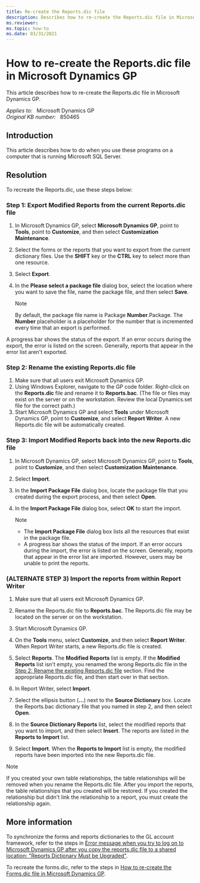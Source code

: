 ```yaml
---
title: Re-create the Reports.dic file
description: Describes how to re-create the Reports.dic file in Microsoft Dynamics GP and in Microsoft Business Solutions - Great Plains.
ms.reviewer:
ms.topic: how-to
ms.date: 03/31/2021
---
```

# How to re-create the Reports.dic file in Microsoft Dynamics GP

This article describes how to re-create the Reports.dic file in Microsoft Dynamics GP.

_Applies to:_ &nbsp; Microsoft Dynamics GP  
_Original KB number:_ &nbsp; 850465

## Introduction

This article describes how to do when you use these programs on a computer that is running Microsoft SQL Server.

## Resolution

To recreate the Reports.dic, use these steps below:

### Step 1: Export Modified Reports from the current Reports.dic file

1. In Microsoft Dynamics GP, select **Microsoft Dynamics GP**, point to **Tools**, point to **Customize**, and then select **Customization Maintenance**.
2. Select the forms or the reports that you want to export from the current dictionary files. Use the **SHIFT** key or the **CTRL** key to select more than one resource.
3. Select **Export**.
4. In the **Please select a package file** dialog box, select the location where you want to save the file, name the package file, and then select **Save**.

    > [!NOTE]
    > By default, the package file name is Package **Number**.Package. The **Number** placeholder is a placeholder for the number that is incremented every time that an export is performed.

A progress bar shows the status of the export. If an error occurs during the export, the error is listed on the screen. Generally, reports that appear in the error list aren't exported.

### Step 2: Rename the existing Reports.dic file

1. Make sure that all users exit Microsoft Dynamics GP.
2. Using Windows Explorer, navigate to the GP code folder. Right-click on the **Reports.dic** file and rename it to **Reports.bac**. (The file or files may exist on the server or on the workstation. Review the local Dynamics.set file for the correct path.)
3. Start Microsoft Dynamics GP and select **Tools** under Microsoft Dynamics GP, point to **Customize**, and select **Report Writer**. A new Reports.dic file will be automatically created.

### Step 3: Import Modified Reports back into the new Reports.dic file

1. In Microsoft Dynamics GP, select Microsoft Dynamics GP, point to **Tools**, point to **Customize**, and then select **Customization Maintenance**.
2. Select **Import**.
3. In the **Import Package File** dialog box, locate the package file that you created during the export process, and then select **Open**.

4. In the **Import Package File** dialog box, select **OK** to start the import.

    > [!NOTE]
    >
    > - The **Import Package File** dialog box lists all the resources that exist in the package file.
    > - A progress bar shows the status of the import. If an error occurs during the import, the error is listed on the screen. Generally, reports that appear in the error list are imported. However, users may be unable to print the reports.

### (ALTERNATE STEP 3) Import the reports from within Report Writer

1. Make sure that all users exit Microsoft Dynamics GP.
2. Rename the Reports.dic file to **Reports.bac**. The Reports.dic file may be located on the server or on the workstation.
3. Start Microsoft Dynamics GP.
4. On the **Tools** menu, select **Customize**, and then select **Report Writer**. When Report Writer starts, a new Reports.dic file is created.
5. Select **Reports**. The **Modified Reports** list is empty. If the **Modified Reports** list isn't empty, you renamed the wrong Reports.dic file in the [Step 2: Rename the existing Reports.dic file](#step-2-rename-the-existing-reportsdic-file) section. Find the appropriate Reports.dic file, and then start over in that section.
6. In Report Writer, select **Import**.

7. Select the ellipsis button (**...**) next to the **Source Dictionary** box. Locate the Reports.bac dictionary file that you named in step 2, and then select **Open**.
8. In the **Source Dictionary Reports** list, select the modified reports that you want to import, and then select **Insert**. The reports are listed in the **Reports to Import** list.

9. Select **Import**. When the **Reports to Import** list is empty, the modified reports have been imported into the new Reports.dic file.

> [!NOTE]
> If you created your own table relationships, the table relationships will be removed when you rename the Reports.dic file. After you import the reports, the table relationships that you created will be restored. If you created the relationship but didn't link the relationship to a report, you must create the relationship again.

## More information

To synchronize the forms and reports dictionaries to the GL account framework, refer to the steps in [Error message when you try to log on to Microsoft Dynamics GP after you copy the reports.dic file to a shared location: "Reports Dictionary Must be Upgraded"](https://support.microsoft.com/help/857506).

To recreate the forms.dic, refer to the steps in [How to re-create the Forms.dic file in Microsoft Dynamics GP](https://support.microsoft.com/help/951767).
